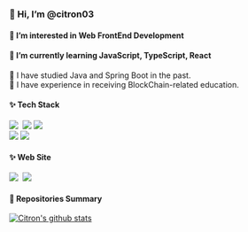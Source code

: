 <h3>👋 Hi, I’m @citron03</h3>
<h4>🍉 I’m interested in Web FrontEnd Development</h4>
<h4>🍉 I’m currently learning JavaScript, TypeScript, React</h4>
🌱 I have studied Java and Spring Boot in the past.
</br>
🌱 I have experience in receiving BlockChain-related education.
</br>
<h4><b>✨ Tech Stack</b></h4>
<p>
<img src="https://img.shields.io/badge/javascript-ffb13b?style=flat-square&logo=javascript&logoColor=white"/></a>&nbsp 
<img src="https://img.shields.io/badge/typescript-3178C6?style=flat-square&logo=typescript&logoColor=white"/></a>
<img src ="https://img.shields.io/badge/react-61DAFB.svg?&style=flat-square&logo=react&logoColor=white"/>
</br>
<img src ="https://img.shields.io/badge/react native-0088CC.svg?&style=flat-square&logo=react&logoColor=white"/>
<img src ="https://img.shields.io/badge/Next.js-000000.svg?&style=flat-square&logo=Next.js&logoColor=white"/>

<!---
</br>
<img src="https://img.shields.io/badge/mysql-4479A1?style=flat-square&logo=mysql&logoColor=white">
<img src="https://img.shields.io/badge/solidity-34495e?style=flat-square&logo=solidity&logoColor=white">
<img src="https://img.shields.io/badge/github-181717?style=flat-square&logo=github&logoColor=white">
</br>
<img src="https://img.shields.io/badge/java-007396?style=flat-square&logo=Java&logoColor=white">
<img src="https://img.shields.io/badge/springboot-6DB33F?style=flat-square&logo=Spring Boot&logoColor=white"> 
<img src="https://img.shields.io/badge/mariaDB-003545?style=flat-square&logo=mariaDB&logoColor=white">
--->

<h4><b>✨ Web Site</b></h4>
<p>
  <a href="https://velog.io/@citron03"><img src="https://img.shields.io/badge/Tech%20Blog-11B48A?style=flat-square&logo=Vimeo&logoColor=white&link=https://velog.io/@hyeinisfree"/></a>&nbsp
  <a href="mailto:cchan0617@gmail.com"><img src="https://img.shields.io/badge/Gmail-d14836?style=flat-square&logo=Gmail&logoColor=white&link=kimhyein7110@gmail.com"/></a>
</p>

<!---   
<img src="https://img.shields.io/badge/Amazon AWS-232F3E?style=flat-square&logo=Amazon%20AWS&logoColor=white"/></a> &nbsp 
<img src="https://img.shields.io/badge/기술이름-#제외색상번호?style=flat-square&logo=아이콘이름&logoColor=white">
--->
</p>

<!---
레포지토리의 상태를 요약해서 나타내는 배지
--->
<h4>🍉 Repositories Summary</h4>

[![Citron's github stats](https://github-readme-stats.vercel.app/api?username=citron03)](https://github.com/anuraghazra/github-readme-stats)


<!---
citron03/citron03 is a ✨ special ✨ repository because its `README.md` (this file) appears on your GitHub profile.
You can click the Preview link to take a look at your changes.
--->
